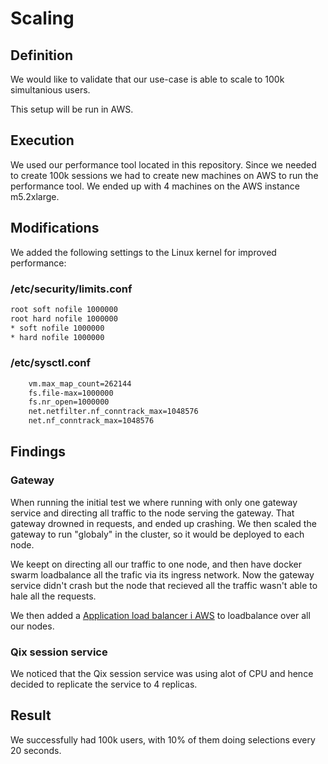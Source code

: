 # Scaling

## Definition
We would like to validate that our use-case is able to scale to 100k simultanious users.

This setup will be run in AWS.

## Execution
We used our performance tool located in this repository. Since we needed to create 100k sessions we had to create new machines on AWS to run the performance tool. We ended up with 4 machines on the AWS instance m5.2xlarge. 

## Modifications
We added the following settings to the Linux kernel for improved performance: 
### /etc/security/limits.conf
``` bash 
root soft nofile 1000000
root hard nofile 1000000
* soft nofile 1000000
* hard nofile 1000000
```

### /etc/sysctl.conf
``` bash
    vm.max_map_count=262144
    fs.file-max=1000000
    fs.nr_open=1000000
    net.netfilter.nf_conntrack_max=1048576
    net.nf_conntrack_max=1048576
```

## Findings

### Gateway
When running the initial test we where running with only one gateway service and directing all traffic to the node serving the gateway. That gateway drowned in requests, and ended up crashing. 
We then scaled the gateway to run "globaly" in the cluster, so it would be deployed to each node. 

We keept on directing all our traffic to one node, and then have docker swarm loadbalance all the trafic via its ingress network. Now the gateway service didn't crash but the node that recieved all the traffic wasn't able to hale all the requests.  

We then added a [Application load balancer i AWS](https://docs.aws.amazon.com/elasticloadbalancing/latest/application/introduction.html) to loadbalance over all our nodes. 

### Qix session service
We noticed that the Qix session service was using alot of CPU and hence decided to replicate the service to 4 replicas. 


## Result

We successfully had 100k users, with 10% of them doing selections every 20 seconds. 
